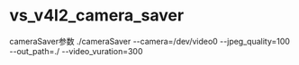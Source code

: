 # vs_v4l2_camera_saver

cameraSaver参数
./cameraSaver --camera=/dev/video0 --jpeg_quality=100 --out_path=./ --video_vuration=300

